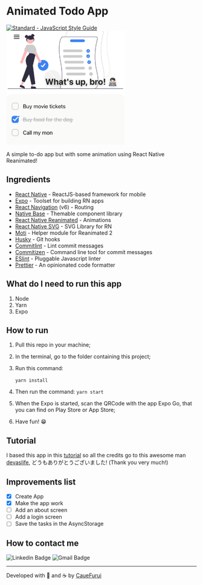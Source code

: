 # Animated Todo App

<a href="https://standardjs.com/">
  <img src="https://img.shields.io/badge/code_style-standard-brightgreen.svg" alt="Standard - JavaScript Style Guide">
</a>

<img src="doc/thumb.jpeg" height="300" />
<br />

A simple to-do app but with some animation using React Native Reanimated!


## Ingredients

- [React Native](https://reactnative.dev/) - ReactJS-based framework for mobile
- [Expo](https://expo.dev/) - Toolset for building RN apps
- [React Navigation](https://reactnavigation.org/) (v6) - Routing
- [Native Base](https://nativebase.io/) - Themable component library
- [React Native Reanimated](https://docs.swmansion.com/react-native-reanimated/) - Animations
- [React Native SVG](https://github.com/react-native-svg/react-native-svg) - SVG Library for RN
- [Moti](https://moti.fyi/) - Helper module for Reanimated 2
- [Husky](https://github.com/typicode/husky) - Git hooks
- [Commitlint](https://github.com/conventional-changelog/commitlint) - Lint commit messages
- [Commitizen](https://github.com/commitizen/cz-cli) - Command line tool for commit messages
- [ESlint](https://eslint.org/) - Pluggable Javascript linter
- [Prettier](https://prettier.io/) - An opinionated code formatter

## What do I need to run this app

1. Node
2. Yarn
3. Expo

## How to run

1. Pull this repo in your machine;
2. In the terminal, go to the folder containing this project;
3. Run this command:

    ```yarn install```

4. Then run the command:
    ```yarn start```

5. When the Expo is started, scan the QRCode with the app Expo Go, that you can find on Play Store or App Store;
6. Have fun! 😁

## Tutorial

I based this app in this [tutorial](https://www.youtube.com/watch?v=k2h7usLLBhY) so all the credits go to this awesome man [devaslife](https://github.com/craftzdog), どうもありがとうございました! (Thank you very much!)

## Improvements list

- [x] Create App
- [x] Make the app work
- [ ] Add an about screen
- [ ] Add a login screen
- [ ] Save the tasks in the AsyncStorage

## How to contact me

![Linkedin Badge](https://img.shields.io/badge/LinkedIn-0077B5?style=for-the-badge&logo=linkedin&logoColor=white&link=https://www.linkedin.com/in/cauefurui/)
![Gmail Badge](https://img.shields.io/badge/-gmail.com-6633cc?style=for-the-badge&logo=Gmail&logoColor=white&link=mailto:furui.dev@gmail.com)

<hr />

Developed with 💜 and ☕ by [CaueFurui](http://github.com/cauefurui)

